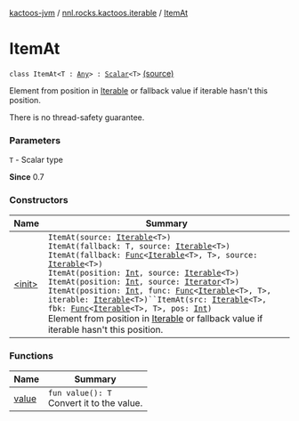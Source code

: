 [kactoos-jvm](../../index.md) / [nnl.rocks.kactoos.iterable](../index.md) / [ItemAt](.)

# ItemAt

`class ItemAt<T : `[`Any`](https://kotlinlang.org/api/latest/jvm/stdlib/kotlin/-any/index.html)`> : `[`Scalar`](../../nnl.rocks.kactoos/-scalar/index.md)`<T>` [(source)](https://github.com/neonailol/kactoos/blob/master/kactoos-jvm/src/main/kotlin/nnl/rocks/kactoos/iterable/ItemAt.kt#L22)

Element from position in [Iterable](https://kotlinlang.org/api/latest/jvm/stdlib/kotlin.collections/-iterable/index.html)
or fallback value if iterable hasn't this position.

There is no thread-safety guarantee.

### Parameters

`T` - Scalar type

**Since**
0.7

### Constructors

| Name | Summary |
|---|---|
| [&lt;init&gt;](-init-.md) | `ItemAt(source: `[`Iterable`](https://kotlinlang.org/api/latest/jvm/stdlib/kotlin.collections/-iterable/index.html)`<T>)`<br>`ItemAt(fallback: T, source: `[`Iterable`](https://kotlinlang.org/api/latest/jvm/stdlib/kotlin.collections/-iterable/index.html)`<T>)`<br>`ItemAt(fallback: `[`Func`](../../nnl.rocks.kactoos/-func/index.md)`<`[`Iterable`](https://kotlinlang.org/api/latest/jvm/stdlib/kotlin.collections/-iterable/index.html)`<T>, T>, source: `[`Iterable`](https://kotlinlang.org/api/latest/jvm/stdlib/kotlin.collections/-iterable/index.html)`<T>)`<br>`ItemAt(position: `[`Int`](https://kotlinlang.org/api/latest/jvm/stdlib/kotlin/-int/index.html)`, source: `[`Iterable`](https://kotlinlang.org/api/latest/jvm/stdlib/kotlin.collections/-iterable/index.html)`<T>)`<br>`ItemAt(position: `[`Int`](https://kotlinlang.org/api/latest/jvm/stdlib/kotlin/-int/index.html)`, source: `[`Iterator`](https://kotlinlang.org/api/latest/jvm/stdlib/kotlin.collections/-iterator/index.html)`<T>)`<br>`ItemAt(position: `[`Int`](https://kotlinlang.org/api/latest/jvm/stdlib/kotlin/-int/index.html)`, func: `[`Func`](../../nnl.rocks.kactoos/-func/index.md)`<`[`Iterable`](https://kotlinlang.org/api/latest/jvm/stdlib/kotlin.collections/-iterable/index.html)`<T>, T>, iterable: `[`Iterable`](https://kotlinlang.org/api/latest/jvm/stdlib/kotlin.collections/-iterable/index.html)`<T>)``ItemAt(src: `[`Iterable`](https://kotlinlang.org/api/latest/jvm/stdlib/kotlin.collections/-iterable/index.html)`<T>, fbk: `[`Func`](../../nnl.rocks.kactoos/-func/index.md)`<`[`Iterable`](https://kotlinlang.org/api/latest/jvm/stdlib/kotlin.collections/-iterable/index.html)`<T>, T>, pos: `[`Int`](https://kotlinlang.org/api/latest/jvm/stdlib/kotlin/-int/index.html)`)`<br>Element from position in [Iterable](https://kotlinlang.org/api/latest/jvm/stdlib/kotlin.collections/-iterable/index.html) or fallback value if iterable hasn't this position. |

### Functions

| Name | Summary |
|---|---|
| [value](value.md) | `fun value(): T`<br>Convert it to the value. |
